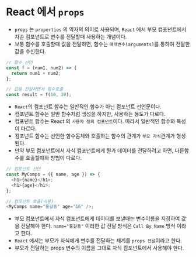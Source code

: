 # React 에서 `props`

- `props` 는 `properties` 의 약자의 의미로 사용되며, `React` 에서 부모 컴포넌트에서 자손 컴포넌트로 변수를 전달할때 사용하는 개념이다.
- 보통 함수를 호출할때 값을 전달하면, 함수는 `매개변수(arguments)`를 통하여 전달한 값을 수신한다.

```javascript
// 함수 선언
const f = (num1, num2) => {
  return num1 + num2;
};

// 값을 전달하면서 함수호출
const result = f(10, 20);
```

- `React`의 컴포넌트 함수는 일반적인 함수가 아닌 컴포넌트 선언문이다.
- 컴포넌트 함수는 일반 함수처럼 생성을 하지만, 사용하는 용도가 다르다.
- 컴포넌트 함수는 React 의 `사용자 정의 컴포넌트`이다. 따라서 일반적인 함수와 특성이 다르다.
- 컴포넌트 함수는 선언한 함수몸체와 호출하는 함수의 관계가 `부모 자식`관계가 형성된다.
- 만약 부모 컴포넌트에서 자식 컴포넌트에게 뭔가 데이터를 전달하려고 하면, 다른함수를 호출할떄와 방법이 다르다.

```javascript
// 컴포넌트 선언
const MyComps = ({ name, age }) => {
  <h1>{name}</h1>;
  <h1>{age}</h1>;
};

// 컴포넌트 호출(사용)
<MyComps name="홍길동" age="16" />;
```

- 부모 컴포넌트에서 자식 컴포넌트에게 데이터를 보낼때는 변수이름을 지정하여 값을 전달해야 한다. `name="홍길동"` 이러한 값 전달 방식은 `Call By Name` 방식 이라고 한다.
- `React` 에서는 부모가 자식에게 변수를 전달하는 체계를 `props 전달`이라고 한다.
- 부모가 전달하는 props 변수의 이름을 그대로 자식 컴포넌트에서 사용해야 한다.
